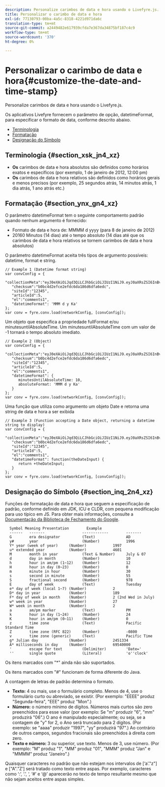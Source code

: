 ```yaml
---
description: Personalize carimbos de data e hora usando o Livefyre.js.
title: Personalizar o carimbo de data e hora
exl-id: 77130793-00ba-4a5c-8318-4221d971da6c
translation-type: tm+mt
source-git-commit: a2449482e617939cfda7e367da34875bf187c4c9
workflow-type: tm+mt
source-wordcount: '370'
ht-degree: 0%

---
```


# Personalizar o carimbo de data e hora{#customize-the-date-and-time-stamp}

Personalize carimbos de data e hora usando o Livefyre.js.

Os aplicativos Livefyre fornecem o parâmetro de opção, datetimeFormat, para especificar o formato de data, conforme descrito abaixo.

* [Terminologia](#c_date_time_stamp/section_xsk_jn4_xz)
* [Formatação](#c_date_time_stamp/section_ynx_gn4_xz)
* [Designação do Símbolo](#c_date_time_stamp/section_inq_2n4_xz)

## Terminologia {#section_xsk_jn4_xz}

* **Os** carimbos de data e hora absolutos são definidos como horários exatos e específicos (por exemplo, 1 de janeiro de 2012, 12:00 pm)
* **Os** carimbos de data e hora relativos são definidos como horários gerais e menos precisos (por exemplo, 25 segundos atrás, 14 minutos atrás, 1 dia atrás, 1 ano atrás etc.)

## Formatação {#section_ynx_gn4_xz}

O parâmetro datetimeFormat tem o seguinte comportamento padrão quando nenhum argumento é fornecido:

* Formato de data e hora de: MMMM d yyyy (para 8 de janeiro de 2012)
* 20160 Minutos (14 dias) até o tempo absoluto (14 dias até que os carimbos de data e hora relativos se tornem carimbos de data e hora absolutos)

O parâmetro datetimeFormat aceita três tipos de argumento possíveis: datetime, format e string.

```
// Example 1 (Datetime format string)  
var convConfig = { 
   "collectionMeta":"eyJ0eXAiOiJqd3QiLCJhbGciOiJIUzI1NiJ9.eyJ0aXRsZSI6InBvc3QgMiIsInVybCI6Imh0dHA6XC9cL29yYW5nZXNhcmVncmVhdC5jb21cL3VzZWExcDcwXzEyXC8_cD01IiwidGFncyI6IiIsImNoZWNrc3VtIjoiYjBiYzRkMmVmY2UyZWZkYzZkYTE4NmQ2ZGZhNmVkYzAiLCJhcnRpY2xlSWQiOjV9.XZJTJgwpiFZCQ6dv8vvl91sMbFSJndzZPTHhmtOaImo", 
   "checksum":"b0bc4d2efce2efdc6da186d6dfa6edc", 
   "siteId":"12345", 
   "articleId":5, 
   "el":"comments1", 
   "datetimeFormat": 'MMM d y Ka' 
}; 
var conv = fyre.conv.load(networkConfig, [convConfig]);
```

Um objeto que especifica a propriedade fullFormat e/ou minutesuntilAbsoluteTime. Um minutesuntilAbsoluteTime com um valor de -1 tornará o tempo absoluto imediato.

```
// Example 2 (Object)  
var convConfig = { 
   "collectionMeta":"eyJ0eXAiOiJqd3QiLCJhbGciOiJIUzI1NiJ9.eyJ0aXRsZSI6InBvc3QgMiIsInVybCI6Imh0dHA6XC9cL29yYW5nZXNhcmVncmVhdC5jb21cL3VzZWExcDcwXzEyXC8_cD01IiwidGFncyI6IiIsImNoZWNrc3VtIjoiYjBiYzRkMmVmY2UyZWZkYzZkYTE4NmQ2ZGZhNmVkYzAiLCJhcnRpY2xlSWQiOjV9.XZJTJgwpiFZCQ6dv8vvl91sMbFSJndzZPTHhmtOaImo", 
   "checksum":"b0bc4d2efce2efdc6da186d6dfa6edc", 
   "siteId":"12345", 
   "articleId":5, 
   "el":"comments1", 
   "datetimeFormat": { 
      minutesUntilAbsoluteTime: 10, 
      absoluteFormat: 'MMM d y Ka' 
   } 
};  
var conv = fyre.conv.load(networkConfig, [convConfig]);
```

Uma função que utiliza como argumento um objeto Date e retorna uma string de data e hora a ser exibida

```
// Example 3 (Function accepting a Date object, returning a datetime string to display) 
var convConfig = { 
   "collectionMeta":"eyJ0eXAiOiJqd3QiLCJhbGciOiJIUzI1NiJ9.eyJ0aXRsZSI6InBvc3QgMiIsInVybCI6Imh0dHA6XC9cL29yYW5nZXNhcmVncmVhdC5jb21cL3VzZWExcDcwXzEyXC8_cD01IiwidGFncyI6IiIsImNoZWNrc3VtIjoiYjBiYzRkMmVmY2UyZWZkYzZkYTE4NmQ2ZGZhNmVkYzAiLCJhcnRpY2xlSWQiOjV9.XZJTJgwpiFZCQ6dv8vvl91sMbFSJndzZPTHhmtOaImo", 
   "checksum":"b0bc4d2efce2efdc6da186d6dfa6edc", 
   "siteId":"12345", 
   "articleId":5, 
   "el":"comments1", 
   "datetimeFormat": function(theDateInput) { 
      return +theDateInput; 
   } 
};  
var conv = fyre.conv.load(networkConfig, [convConfig]);
```

## Designação do Símbolo {#section_inq_2n4_xz}

Funções de formatação de data e hora que seguem a especificação de padrão, conforme definido em JDK, ICU e CLDR, com pequena modificação para uso típico em JS. Para obter mais informações, consulte a [Documentação da Biblioteca de Fechamento do Google](https://developers.google.com/closure/library/docs/overview).

```
  Symbol Meaning Presentation        Example 
  ------   -------                 ------------        ------- 
  G        era designator          (Text)              AD 
  y#       year                    (Number)            1996 
  Y* year (week of year)     (Number)            1997 
  u* extended year           (Number)            4601 
  M        month in year           (Text & Number)     July & 07 
  d        day in month            (Number)            10 
  h        hour in am/pm (1~12)    (Number)            12 
  H        hour in day (0~23)      (Number)            0 
  m        minute in hour          (Number)            30 
  s        second in minute        (Number)            55 
  S        fractional second       (Number)            978 
  E        day of week             (Text)              Tuesday 
  e* day of week (local 1~7) (Number)            2 
  D* day in year             (Number)            189 
  F* day of week in month    (Number)            2 (2nd Wed in July) 
  w* week in year            (Number)            27 
  W* week in month           (Number)            2 
  a        am/pm marker            (Text)              PM 
  k        hour in day (1~24)      (Number)            24 
  K        hour in am/pm (0~11)    (Number)            0 
  z        time zone               (Text)              Pacific Standard Time 
  Z        time zone (RFC 822)     (Number)            -0800 
  v        time zone (generic)     (Text)              Pacific Time 
  g* Julian day              (Number)            2451334 
  A* milliseconds in day     (Number)            69540000 
  '        escape for text         (Delimiter)         'Date=' 
  ''       single quote            (Literal)           'o''clock'
```

Os itens marcados com &quot;*&quot; ainda não são suportados.

Os itens marcados com &quot;#&quot; funcionam de forma diferente do Java.

A contagem de letras de padrão determina o formato.

* **Texto:** 4 ou mais, use o formulário completo. Menos de 4, use o formulário curto ou abreviado, se existir. (Por exemplo: &quot;EEEE&quot; produz &quot;Segunda-feira&quot;, &quot;EEE&quot; produz &quot;Mon&quot;.)
* **Número:** o número mínimo de dígitos. Números mais curtos são zero preenchidos para esse valor (por exemplo: Se &quot;m&quot; produzir &quot;6&quot;, &quot;mm&quot; produzirá &quot;06&quot;.) O ano é manipulado especialmente; ou seja, se a contagem de &quot;y&quot; for 2, o Ano será truncado para 2 dígitos. (Por exemplo: se &quot;aaaa&quot; produzir &quot;1997&quot;, &quot;yy&quot; produzirá &quot;97&quot;.) Ao contrário de outros campos, segundos fracionais são preenchidos à direita com zero.
* **Texto e número:** 3 ou superior, use texto. Menos de 3, use número. (Por exemplo: &quot;M&quot; produz &quot;1&quot;, &quot;MM&quot; produz &quot;01&quot;, &quot;MMM&quot; produz &quot;Jan&quot; e &quot;MMMM&quot; produz &quot;Janeiro&quot;.)

Quaisquer caracteres no padrão que não estejam nos intervalos de [‘a’.&quot;z&quot;] e [&quot;A&quot;.&quot;Z’] será tratado como texto entre aspas. Por exemplo, caracteres como ‘:’, ‘.’, ‘, ‘#’ e ‘@’ aparecerão no texto de tempo resultante mesmo que não sejam aceitos entre aspas simples.
